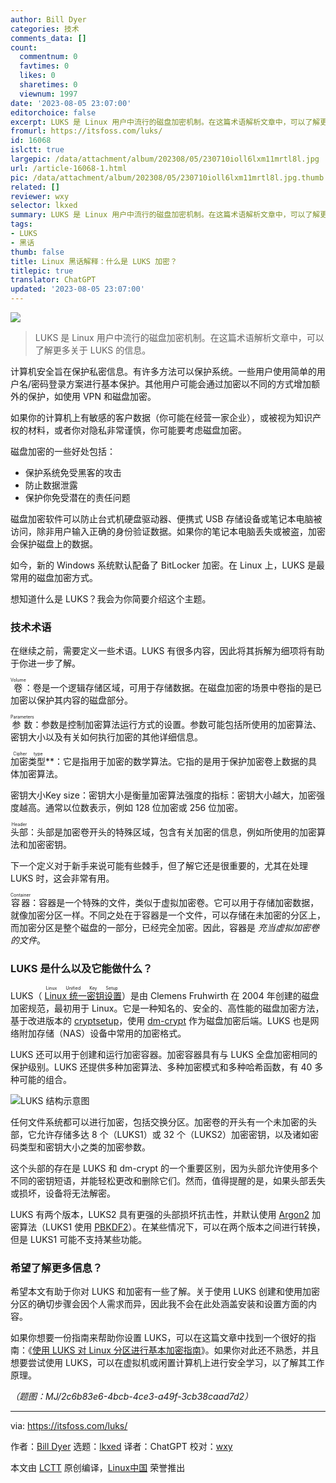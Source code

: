 ```yaml
---
author: Bill Dyer
categories: 技术
comments_data: []
count:
  commentnum: 0
  favtimes: 0
  likes: 0
  sharetimes: 0
  viewnum: 1997
date: '2023-08-05 23:07:00'
editorchoice: false
excerpt: LUKS 是 Linux 用户中流行的磁盘加密机制。在这篇术语解析文章中，可以了解更多关于 LUKS 的信息。
fromurl: https://itsfoss.com/luks/
id: 16068
islctt: true
largepic: /data/attachment/album/202308/05/230710ioll6lxm11mrtl8l.jpg
url: /article-16068-1.html
pic: /data/attachment/album/202308/05/230710ioll6lxm11mrtl8l.jpg.thumb.jpg
related: []
reviewer: wxy
selector: lkxed
summary: LUKS 是 Linux 用户中流行的磁盘加密机制。在这篇术语解析文章中，可以了解更多关于 LUKS 的信息。
tags:
- LUKS
- 黑话
thumb: false
title: Linux 黑话解释：什么是 LUKS 加密？
titlepic: true
translator: ChatGPT
updated: '2023-08-05 23:07:00'
---
```


![](/data/attachment/album/202308/05/230710ioll6lxm11mrtl8l.jpg)



> 
> LUKS 是 Linux 用户中流行的磁盘加密机制。在这篇术语解析文章中，可以了解更多关于 LUKS 的信息。
> 
> 
> 


计算机安全旨在保护私密信息。有许多方法可以保护系统。一些用户使用简单的用户名/密码登录方案进行基本保护。其他用户可能会通过加密以不同的方式增加额外的保护，如使用 VPN 和磁盘加密。


如果你的计算机上有敏感的客户数据（你可能在经营一家企业），或被视为知识产权的材料，或者你对隐私非常谨慎，你可能要考虑磁盘加密。


磁盘加密的一些好处包括：


* 保护系统免受黑客的攻击
* 防止数据泄露
* 保护你免受潜在的责任问题


磁盘加密软件可以防止台式机硬盘驱动器、便携式 USB 存储设备或笔记本电脑被访问，除非用户输入正确的身份验证数据。如果你的笔记本电脑丢失或被盗，加密会保护磁盘上的数据。


如今，新的 Windows 系统默认配备了 BitLocker 加密。在 Linux 上，LUKS 是最常用的磁盘加密方式。


想知道什么是 LUKS？我会为你简要介绍这个主题。


### 技术术语


在继续之前，需要定义一些术语。LUKS 有很多内容，因此将其拆解为细项将有助于你进一步了解。


<ruby> 卷 <rt>  Volume </rt></ruby>：卷是一个逻辑存储区域，可用于存储数据。在磁盘加密的场景中卷指的是已加密以保护其内容的磁盘部分。


<ruby> 参数 <rt>  Parameters </rt></ruby>：参数是控制加密算法运行方式的设置。参数可能包括所使用的加密算法、密钥大小以及有关如何执行加密的其他详细信息。


<ruby> 加密类型 <rt>  Cipher type </rt></ruby>\*\*：它是指用于加密的数学算法。它指的是用于保护加密卷上数据的具体加密算法。


密钥大小Key size：密钥大小是衡量加密算法强度的指标：密钥大小越大，加密强度越高。通常以位数表示，例如 128 位加密或 256 位加密。


<ruby> 头部 <rt>  Header </rt></ruby>：头部是加密卷开头的特殊区域，包含有关加密的信息，例如所使用的加密算法和加密密钥。


下一个定义对于新手来说可能有些棘手，但了解它还是很重要的，尤其在处理 LUKS 时，这会非常有用。


<ruby> 容器 <rt>  Container </rt></ruby>：容器是一个特殊的文件，类似于虚拟加密卷。它可以用于存储加密数据，就像加密分区一样。不同之处在于容器是一个文件，可以存储在未加密的分区上，而加密分区是整个磁盘的一部分，已经完全加密。因此，容器是 *充当虚拟加密卷的文件*。


### LUKS 是什么以及它能做什么？


LUKS（<ruby> <a href="https://en.wikipedia.org/wiki/Linux_Unified_Key_Setup?ref=its-foss">  Linux 统一密钥设置 </a> <rt>  Linux Unified Key Setup </rt></ruby>）是由 Clemens Fruhwirth 在 2004 年创建的磁盘加密规范，最初用于 Linux。它是一种知名的、安全的、高性能的磁盘加密方法，基于改进版本的 [cryptsetup](https://www.tutorialspoint.com/unix_commands/cryptsetup.htm?ref=its-foss)，使用 [dm-crypt](https://www.kernel.org/doc/html/latest/admin-guide/device-mapper/dm-crypt.html?ref=its-foss) 作为磁盘加密后端。LUKS 也是网络附加存储（NAS）设备中常用的加密格式。


LUKS 还可以用于创建和运行加密容器。加密容器具有与 LUKS 全盘加密相同的保护级别。LUKS 还提供多种加密算法、多种加密模式和多种哈希函数，有 40 多种可能的组合。


![LUKS 结构示意图](/data/attachment/album/202308/05/230751gbddr88rgx887xzg.png)


任何文件系统都可以进行加密，包括交换分区。加密卷的开头有一个未加密的头部，它允许存储多达 8 个（LUKS1）或 32 个（LUKS2）加密密钥，以及诸如密码类型和密钥大小之类的加密参数。


这个头部的存在是 LUKS 和 dm-crypt 的一个重要区别，因为头部允许使用多个不同的密钥短语，并能轻松更改和删除它们。然而，值得提醒的是，如果头部丢失或损坏，设备将无法解密。


LUKS 有两个版本，LUKS2 具有更强的头部损坏抗击性，并默认使用 [Argon2](https://www.argon2.com/?ref=its-foss) 加密算法（LUKS1 使用 [PBKDF2](https://en.wikipedia.org/wiki/PBKDF2?ref=its-foss)）。在某些情况下，可以在两个版本之间进行转换，但是 LUKS1 可能不支持某些功能。


### 希望了解更多信息？


希望本文有助于你对 LUKS 和加密有一些了解。关于使用 LUKS 创建和使用加密分区的确切步骤会因个人需求而异，因此我不会在此处涵盖安装和设置方面的内容。


如果你想要一份指南来帮助你设置 LUKS，可以在这篇文章中找到一个很好的指南：《[使用 LUKS 对 Linux 分区进行基本加密指南](https://linuxconfig.org/basic-guide-to-encrypting-linux-partitions-with-luks?ref=its-foss)》。如果你对此还不熟悉，并且想要尝试使用 LUKS，可以在虚拟机或闲置计算机上进行安全学习，以了解其工作原理。


*（题图：MJ/2c6b83e6-4bcb-4ce3-a49f-3cb38caad7d2）*




---


via: <https://itsfoss.com/luks/>


作者：[Bill Dyer](https://itsfoss.com/author/bill/) 选题：[lkxed](https://github.com/lkxed/) 译者：ChatGPT 校对：[wxy](https://github.com/wxy)


本文由 [LCTT](https://github.com/LCTT/TranslateProject) 原创编译，[Linux中国](https://linux.cn/) 荣誉推出
